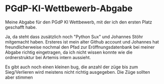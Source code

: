 # PGdP-KI-Wettbewerb-Abgabe

Meine Abgabe für den PGdP KI Wettbewerb, mit der ich den ersten Platz geschafft habe.

Ja, da steht dass zusätzlich noch "Python Sux" und Johannes Stöhr mitgemacht haben.
Ersteres ist mein alter Github account und Johannes hat freundlicherweise nochmal den Pfad zur Eröffnungsdatenbank bei meiner Abgabe richtig eingetragen, 
da ich nicht wissen konnte wie die ordnerstruktur bei Artemis intern aussieht.

Es gibt auch noch einen kleinen bug, die anzahl der züge bis zum Sieg/Verlieren wird meistens nicht richtig ausgegeben. Die Züge sollten aber stimmen
